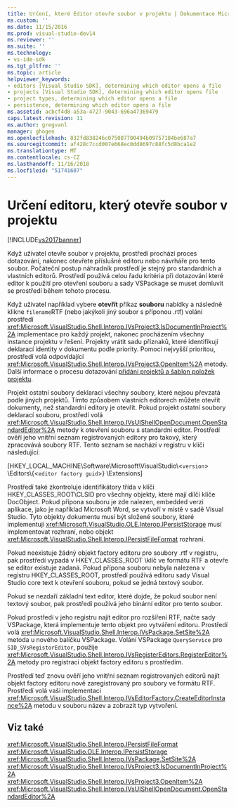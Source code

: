```yaml
---
title: Určení, které Editor otevře soubor v projektu | Dokumentace Microsoftu
ms.custom: ''
ms.date: 11/15/2016
ms.prod: visual-studio-dev14
ms.reviewer: ''
ms.suite: ''
ms.technology:
- vs-ide-sdk
ms.tgt_pltfrm: ''
ms.topic: article
helpviewer_keywords:
- editors [Visual Studio SDK], determining which editor opens a file
- projects [Visual Studio SDK], determining which editor opens file
- project types, determining which editor opens a file
- persistence, determining which editor opens a file
ms.assetid: acbcf4d8-a53a-4727-9043-696a47369479
caps.latest.revision: 11
ms.author: gregvanl
manager: ghogen
ms.openlocfilehash: 832fd838246c075087700494b09757184be687a7
ms.sourcegitcommit: af428c7ccd007e668ec0dd8697c88fc5d8bca1e2
ms.translationtype: MT
ms.contentlocale: cs-CZ
ms.lasthandoff: 11/16/2018
ms.locfileid: "51741607"
---
```

# <a name="determining-which-editor-opens-a-file-in-a-project"></a>Určení editoru, který otevře soubor v projektu
[!INCLUDE[vs2017banner](../../includes/vs2017banner.md)]

Když uživatel otevře soubor v projektu, prostředí prochází proces dotazování, nakonec otevřete příslušné editoru nebo návrháře pro tento soubor. Počáteční postup náhradník prostředí je stejný pro standardních a vlastních editorů. Prostředí používá celou řadu kritéria při dotazování které editor k použití pro otevření souboru a sady VSPackage se muset domluvit se prostředí během tohoto procesu.  
  
 Když uživatel například vybere **otevřít** příkaz **souboru** nabídky a následně klikne `filename`RTF (nebo jakýkoli jiný soubor s příponou .rtf) volání prostředí <xref:Microsoft.VisualStudio.Shell.Interop.IVsProject3.IsDocumentInProject%2A> implementace pro každý projekt, nakonec procházením všechny instance projektu v řešení. Projekty vrátit sadu příznaků, které identifikují deklarací identity v dokumentu podle priority. Pomocí nejvyšší prioritou, prostředí volá odpovídající <xref:Microsoft.VisualStudio.Shell.Interop.IVsProject3.OpenItem%2A> metody. Další informace o procesu dotazování [přidání projektů a šablon položek projektu](../../extensibility/internals/adding-project-and-project-item-templates.md).  
  
 Projekt ostatní soubory deklarací všechny soubory, které nejsou převzatá podle jiných projektů. Tímto způsobem vlastních editorech můžete otevřít dokumenty, než standardní editory je otevřít. Pokud projekt ostatní soubory deklarací souboru, prostředí volá <xref:Microsoft.VisualStudio.Shell.Interop.IVsUIShellOpenDocument.OpenStandardEditor%2A> metody k otevření souboru s standardní editor. Prostředí ověří jeho vnitřní seznam registrovaných editory pro takový, který zpracovává soubory RTF. Tento seznam se nachází v registru v klíči následující:  
  
 [HKEY_LOCAL_MACHINE\Software\Microsoft\VisualStudio\\<`version`> \Editors\\{<`editor factory guid`>} \Extensions]  
  
 Prostředí také zkontroluje identifikátory třída v klíči HKEY_CLASSES_ROOT\CLSID pro všechny objekty, které mají dílčí klíče DocObject. Pokud přípona souboru je zde nalezen, embedded verzi aplikace, jako je například Microsoft Word, se vytvoří v místě v sadě Visual Studio. Tyto objekty dokumentu musí být složené soubory, které implementují <xref:Microsoft.VisualStudio.OLE.Interop.IPersistStorage> musí implementovat rozhraní, nebo objekt <xref:Microsoft.VisualStudio.Shell.Interop.IPersistFileFormat> rozhraní.  
  
 Pokud neexistuje žádný objekt factory editoru pro soubory .rtf v registru, pak prostředí vypadá v HKEY_CLASSES_ROOT \\klíč ve formátu RTF a otevře se editor existuje zadaná. Pokud přípona souboru nebyla nalezena v registru HKEY_CLASSES_ROOT, prostředí používá editoru sady Visual Studio core text k otevření souboru, pokud se jedná textový soubor.  
  
 Pokud se nezdaří základní text editor, které dojde, že pokud soubor není textový soubor, pak prostředí používá jeho binární editor pro tento soubor.  
  
 Pokud prostředí v jeho registru najít editor pro rozšíření RTF, načte sady VSPackage, která implementuje tento objekt pro vytváření editoru. Prostředí volá <xref:Microsoft.VisualStudio.Shell.Interop.IVsPackage.SetSite%2A> metoda u nového balíčku VSPackage. Volání VSPackage `QueryService` pro `SID_SVsRegistorEditor`, použije <xref:Microsoft.VisualStudio.Shell.Interop.IVsRegisterEditors.RegisterEditor%2A> metody pro registraci objekt factory editoru s prostředím.  
  
 Prostředí teď znovu ověří jeho vnitřní seznam registrovaných editorů najít objekt factory editoru nově zaregistrovaný pro soubory ve formátu RTF. Prostředí volá vaši implementaci <xref:Microsoft.VisualStudio.Shell.Interop.IVsEditorFactory.CreateEditorInstance%2A> metodu v souboru název a zobrazit typ vytvoření.  
  
## <a name="see-also"></a>Viz také  
 <xref:Microsoft.VisualStudio.Shell.Interop.IPersistFileFormat>   
 <xref:Microsoft.VisualStudio.OLE.Interop.IPersistStorage>   
 <xref:Microsoft.VisualStudio.Shell.Interop.IVsPackage.SetSite%2A>   
 <xref:Microsoft.VisualStudio.Shell.Interop.IVsProject3.IsDocumentInProject%2A>   
 <xref:Microsoft.VisualStudio.Shell.Interop.IVsProject3.OpenItem%2A>   
 <xref:Microsoft.VisualStudio.Shell.Interop.IVsUIShellOpenDocument.OpenStandardEditor%2A>

